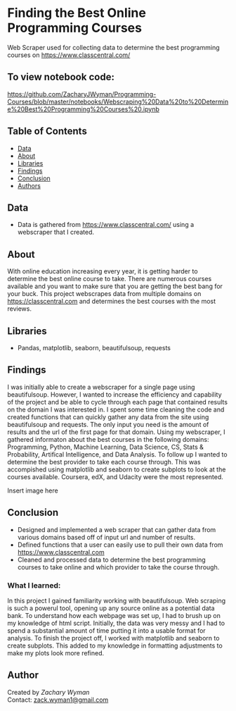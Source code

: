 # Finding the Best Online Programming Courses
Web Scraper used for collecting data to determine the best programming courses on https://www.classcentral.com/

## To view notebook code:
https://github.com/ZacharyJWyman/Programming-Courses/blob/master/notebooks/Webscraping%20Data%20to%20Determine%20Best%20Programming%20Courses%20.ipynb
  
## Table of Contents
* [Data](#Data)
* [About](#About)
* [Libraries](#Libraries)
* [Findings](#Findings)
* [Conclusion](#Conclusion)
* [Authors](#Authors)

## Data
* Data is gathered from https://www.classcentral.com/ using a webscraper that I created.

## About
With online education increasing every year, it is getting harder to determine the best online course to take. There are numerous courses available and you  want to make sure that you are getting the best bang for your buck. This project webscrapes data from multiple domains on https://classcentral.com and determines the best courses with the most reviews. 

## Libraries
* Pandas, matplotlib, seaborn, beautifulsoup, requests

## Findings
I was initially able to create a webscraper for a single page using beautifulsoup. However, I wanted to increase the efficiency and capability of the project and be able to cycle through each page that contained results on the domain I was interested in. I spent some time cleaning the code and created functions that can quickly gather any data from the site using beautifulsoup and requests. The only input you need is the amount of results and the url of the first page for that domain. Using my webscraper, I gathered informaton about the best courses in the following domains: Programming, Python, Machine Learning, Data Science, CS, Stats & Probability, Artifical Intelligence, and Data Analysis. To follow up I wanted to determine the best provider to take each course through. This was accompished using matplotlib and seaborn to create subplots to look at the courses available. Coursera, edX, and Udacity were the most represented. 

Insert image here


## Conclusion
* Designed and implemented a web scraper that can gather data from various domains based off of input url and number of results.  
* Defined functions that a user can easily use to pull their own data from https://www.classcentral.com  
* Cleaned and processed data to determine the best programming courses to take online and which provider to take the course through. 

### What I learned:
In this project I gained familiarity working with beautifulsoup. Web scraping is such a powerul tool, opening up any source online as a potential data bank. To understand how each webpage was set up, I had to brush up on my knowledge of html script. Initially, the data was very messy and I had to spend a substantial amount of time putting it into a usable format for analysis. To finish the project off, I worked with matplotlib and seaborn to create subplots. This added to my knowledge in formatting adjustments to make my plots look more refined. 

## Author
Created by *Zachary Wyman*  
Contact: zack.wyman1@gmail.com   
